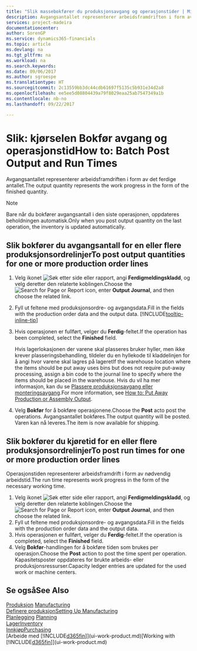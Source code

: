 ```yaml
---
title: "Slik massebokfører du produksjonsavgang og operasjonstider | Microsoft-dokumentasjon"
description: Avgangsantallet representerer arbeidsframdriften i form av det ferdige antallet.
services: project-madeira
documentationcenter: 
author: SorenGP
ms.service: dynamics365-financials
ms.topic: article
ms.devlang: na
ms.tgt_pltfrm: na
ms.workload: na
ms.search.keywords: 
ms.date: 09/06/2017
ms.author: sgroespe
ms.translationtype: HT
ms.sourcegitcommit: 2c13559bb3dc44cdb61697f5135c5b931e34d2a8
ms.openlocfilehash: ee5ee5d08804439a79f8029eaa25ab7547349a1b
ms.contentlocale: nb-no
ms.lasthandoff: 09/22/2017

---
```

# <a name="how-to-batch-post-output-and-run-times"></a><span data-ttu-id="852f7-103">Slik: kjørselen Bokfør avgang og operasjonstid</span><span class="sxs-lookup"><span data-stu-id="852f7-103">How to: Batch Post Output and Run Times</span></span>
<span data-ttu-id="852f7-104">Avgangsantallet representerer arbeidsframdriften i form av det ferdige antallet.</span><span class="sxs-lookup"><span data-stu-id="852f7-104">The output quantity represents the work progress in the form of the finished quantity.</span></span>  

> [!NOTE]
> <span data-ttu-id="852f7-105">Bare når du bokfører avgangsantall i den siste operasjonen, oppdateres beholdningen automatisk.</span><span class="sxs-lookup"><span data-stu-id="852f7-105">Only when you post output quantity on the last operation, the inventory is updated automatically.</span></span>  

## <a name="to-post-output-quantities-for-one-or-more-production-order-lines"></a><span data-ttu-id="852f7-106">Slik bokfører du avgangsantall for en eller flere produksjonsordrelinjer</span><span class="sxs-lookup"><span data-stu-id="852f7-106">To post output quantities for one or more production order lines</span></span>
1. <span data-ttu-id="852f7-107">Velg ikonet ![Søk etter side eller rapport](media/ui-search/search_small.png "Ikonet Søk etter side eller rapport"), angi **Ferdigmeldingskladd**, og velg deretter den relaterte koblingen.</span><span class="sxs-lookup"><span data-stu-id="852f7-107">Choose the ![Search for Page or Report](media/ui-search/search_small.png "Search for Page or Report icon") icon, enter **Output Journal**, and then choose the related link.</span></span>  
2. <span data-ttu-id="852f7-108">Fyll ut feltene med produksjonsordre- og avgangsdata.</span><span class="sxs-lookup"><span data-stu-id="852f7-108">Fill in the fields with the production order data and the output data.</span></span> [!INCLUDE[tooltip-inline-tip](includes/tooltip-inline-tip_md.md)]
3. <span data-ttu-id="852f7-109">Hvis operasjonen er fullført, velger du **Ferdig**-feltet.</span><span class="sxs-lookup"><span data-stu-id="852f7-109">If the operation has been completed, select the **Finished** field.</span></span>  

    <span data-ttu-id="852f7-110">Hvis lagerlokasjonen der varene skal plasseres bruker hyller, men ikke krever plasseringsbehandling,  tildeler du en hyllekode til kladdelinjen for å angi hvor varene skal lagres på lageret</span><span class="sxs-lookup"><span data-stu-id="852f7-110">If the warehouse location where the items should be put away uses bins but does not require put-away processing,  assign a bin code to the journal line to specify where the items should be placed in the warehouse.</span></span> <span data-ttu-id="852f7-111">Hvis du vil ha mer informasjon, kan du se [Plassere produksjonsavgang eller monteringsavgang](warehouse-how-to-put-away-production-output.md).</span><span class="sxs-lookup"><span data-stu-id="852f7-111">For more information, see [How to: Put Away Production or Assembly Output](warehouse-how-to-put-away-production-output.md).</span></span>  

4. <span data-ttu-id="852f7-112">Velg **Bokfør** for å bokføre operasjonene.</span><span class="sxs-lookup"><span data-stu-id="852f7-112">Choose the **Post** acto post the operations.</span></span> <span data-ttu-id="852f7-113">Avgangsantallet bokføres.</span><span class="sxs-lookup"><span data-stu-id="852f7-113">The output quantity will be posted.</span></span> <span data-ttu-id="852f7-114">Varen kan nå leveres.</span><span class="sxs-lookup"><span data-stu-id="852f7-114">The item is now available for shipping.</span></span>  

## <a name="to-post-run-times-for-one-or-more-production-order-lines"></a><span data-ttu-id="852f7-115">Slik bokfører du kjøretid for en eller flere produksjonsordrelinjer</span><span class="sxs-lookup"><span data-stu-id="852f7-115">To post run times for one or more production order lines</span></span>
<span data-ttu-id="852f7-116">Operasjonstiden representerer arbeidsframdrift i form av nødvendig arbeidstid.</span><span class="sxs-lookup"><span data-stu-id="852f7-116">The run time represents work progress in the form of the necessary working time.</span></span>    

1.  <span data-ttu-id="852f7-117">Velg ikonet ![Søk etter side eller rapport](media/ui-search/search_small.png "Ikonet Søk etter side eller rapport"), angi **Ferdigmeldingskladd**, og velg deretter den relaterte koblingen.</span><span class="sxs-lookup"><span data-stu-id="852f7-117">Choose the ![Search for Page or Report](media/ui-search/search_small.png "Search for Page or Report icon") icon, enter **Output Journal**, and then choose the related link.</span></span>  
2. <span data-ttu-id="852f7-118">Fyll ut feltene med produksjonsordre- og avgangsdata.</span><span class="sxs-lookup"><span data-stu-id="852f7-118">Fill in the fields with the production order data and the output data.</span></span>  
3.  <span data-ttu-id="852f7-119">Hvis operasjonen er fullført, velger du **Ferdig**-feltet.</span><span class="sxs-lookup"><span data-stu-id="852f7-119">If the operation is completed, select the **Finished** field.</span></span>  
4. <span data-ttu-id="852f7-120">Velg **Bokfør**-handlingen for å bokføre tiden som brukes per operasjon.</span><span class="sxs-lookup"><span data-stu-id="852f7-120">Choose the **Post** action to post the time spent per operation.</span></span> <span data-ttu-id="852f7-121">Kapasitetsposter oppdateres for brukte arbeids- eller produksjonsressurser.</span><span class="sxs-lookup"><span data-stu-id="852f7-121">Capacity ledger entries are updated for the used work or machine centers.</span></span>

## <a name="see-also"></a><span data-ttu-id="852f7-122">Se også</span><span class="sxs-lookup"><span data-stu-id="852f7-122">See Also</span></span>  
<span data-ttu-id="852f7-123">[Produksjon](production-manage-manufacturing.md)  </span><span class="sxs-lookup"><span data-stu-id="852f7-123">[Manufacturing](production-manage-manufacturing.md)  </span></span>  
[<span data-ttu-id="852f7-124">Definere produksjon</span><span class="sxs-lookup"><span data-stu-id="852f7-124">Setting Up Manufacturing</span></span>](production-configure-production-processes.md)  
<span data-ttu-id="852f7-125">[Planlegging](production-planning.md)    </span><span class="sxs-lookup"><span data-stu-id="852f7-125">[Planning](production-planning.md)    </span></span>  
[<span data-ttu-id="852f7-126">Lager</span><span class="sxs-lookup"><span data-stu-id="852f7-126">Inventory</span></span>](inventory-manage-inventory.md)  
[<span data-ttu-id="852f7-127">Innkjøp</span><span class="sxs-lookup"><span data-stu-id="852f7-127">Purchasing</span></span>](purchasing-manage-purchasing.md)  
<span data-ttu-id="852f7-128">[Arbeide med [!INCLUDE[d365fin](includes/d365fin_md.md)]](ui-work-product.md)</span><span class="sxs-lookup"><span data-stu-id="852f7-128">[Working with [!INCLUDE[d365fin](includes/d365fin_md.md)]](ui-work-product.md)</span></span>

